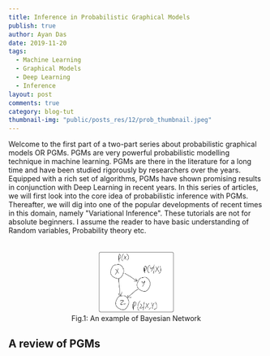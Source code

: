 ```yaml
---
title: Inference in Probabilistic Graphical Models
publish: true
author: Ayan Das
date: 2019-11-20
tags:
  - Machine Learning
  - Graphical Models
  - Deep Learning
  - Inference
layout: post
comments: true
category: blog-tut
thumbnail-img: "public/posts_res/12/prob_thumbnail.jpeg"
---
```


Welcome to the first part of a two-part series about probabilistic graphical models OR PGMs. PGMs are very powerful probabilistic modelling technique in machine learning. PGMs are there in the literature for a long time and have been studied rigorously by researchers over the years. Equipped with a rich set of algorithms, PGMs have shown promising results in conjunction with Deep Learning in recent years. In this series of articles, we will first look into the core idea of probabilistic inference with PGMs. Thereafter, we will dig into one of the popular developments of recent times in this domain, namely "Variational Inference". These tutorials are not for absolute beginners. I assume the reader to have basic understanding of Random variables, Probability theory etc.

<center>
    <figure>
    <img width="35%" style="padding-top: 20px;" src ="/public/posts_res/12/prob_thumbnail.jpeg" />
    <figcaption>Fig.1: An example of Bayesian Network</figcaption>
    </figure>
</center>

## A review of PGMs


